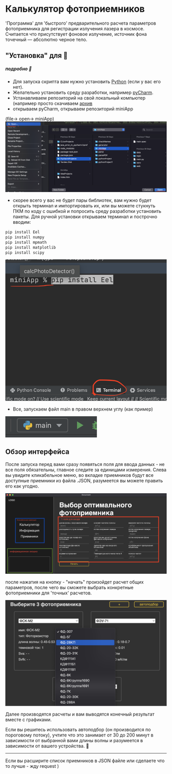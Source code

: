 # Калькулятор фотоприемников

'Программа' для 'быстрого' предварительного расчета параметров фотоприемника для регистрации
излучения лазера в космосе. Считается что присутствует фоновое излучение, источник фона точечный — абсолютно черное тело.

## "Установка" для 🐹

##### подробно 🦙

- Для запуска скрипта вам нужно установить [Python](https://www.python.org/downloads/) (если у вас его нет).
- Желательно установить среду разработки, например [pyCharm](https://www.jetbrains.com/pycharm/).
- Устанавливаем репозиторий на свой локальный компьютер (например просто скачиваем [архив](https://github.com/doctored11/photodetectorResearch/archive/refs/heads/main.zip)
- открываем pyCharm, открываем репозиторий miniApp

(file-> open-> miniApp)
![alt-текст](./forReadME/py1.png 'открываем проект')

- скорее всего у вас не будет пары библиотек, вам нужно будет открыть терминал и импортировать их, или вы можете стукнуть ПКМ по коду с ошибкой и попросить среду разработки установить пакеты.
  Для ручной установки открываем терминал и построчно вводим:

```
pip install Eel
pip install numpy
pip install mpmath
pip install matplotlib
pip install scipy
```

![alt-текст](./forReadME/py2.png 'терминал')

- Все, запускаем файл main в правом верхнем углу (как пример)

![alt-текст](./forReadME/py3.png 'терминал')

## Обзор интерфейса

После запуска перед вами сразу появяться поля для ввода данных - не все поля обязательны, главное следите за единицами измерения.
Слева вы увидите кликабельное меню, во вкладке приемников будут все доступные приемники из файла .JSON, разумеется вы можете править его как угодно.

![alt-текст](./forReadME/pr1.png 'интерфейс')

после нажатия на кнопку - "начать" произойдет расчет общих параметров, после чего вы сможете выбрать конкретные фотоприемники для 'точных' расчетов.

![alt-текст](./forReadME/pr2.png ' тоже интерфейс')

Далее производятся расчеты и вам выводятся конечный результат вместе с графиками.

Если вы решитесь использовать автоподбор (он производится по пороговому потоку), учтите что это занимает от 30 до 200 минут в зависимости от выбранной вами длины волны и разумеется в зависимости от вашего устройства.
💩

---

Если вы расширите список приемников в JSON файле или сделаете что то лучше - жду request )
